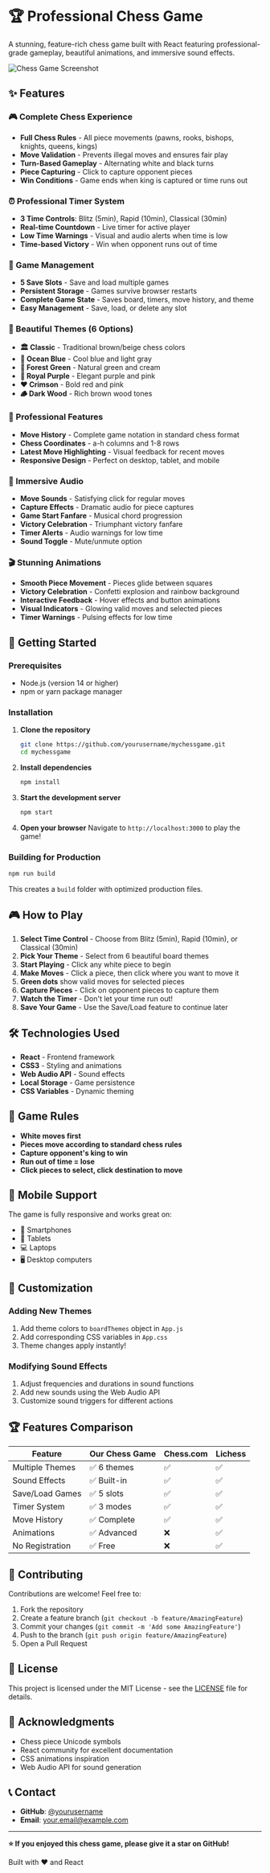 # 🏆 Professional Chess Game

A stunning, feature-rich chess game built with React featuring professional-grade gameplay, beautiful animations, and immersive sound effects.

![Chess Game Screenshot](https://via.placeholder.com/800x600/f5f5f5/333333?text=Chess+Game+Screenshot)

## ✨ Features

### 🎮 Complete Chess Experience
- **Full Chess Rules** - All piece movements (pawns, rooks, bishops, knights, queens, kings)
- **Move Validation** - Prevents illegal moves and ensures fair play
- **Turn-Based Gameplay** - Alternating white and black turns
- **Piece Capturing** - Click to capture opponent pieces
- **Win Conditions** - Game ends when king is captured or time runs out

### ⏰ Professional Timer System
- **3 Time Controls**: Blitz (5min), Rapid (10min), Classical (30min)
- **Real-time Countdown** - Live timer for active player
- **Low Time Warnings** - Visual and audio alerts when time is low
- **Time-based Victory** - Win when opponent runs out of time

### 💾 Game Management
- **5 Save Slots** - Save and load multiple games
- **Persistent Storage** - Games survive browser restarts
- **Complete Game State** - Saves board, timers, move history, and theme
- **Easy Management** - Save, load, or delete any slot

### 🎨 Beautiful Themes (6 Options)
- **🏛️ Classic** - Traditional brown/beige chess colors
- **🌊 Ocean Blue** - Cool blue and light gray
- **🌲 Forest Green** - Natural green and cream
- **👑 Royal Purple** - Elegant purple and pink
- **❤️ Crimson** - Bold red and pink
- **🪵 Dark Wood** - Rich brown wood tones

### 📝 Professional Features
- **Move History** - Complete game notation in standard chess format
- **Chess Coordinates** - a-h columns and 1-8 rows
- **Latest Move Highlighting** - Visual feedback for recent moves
- **Responsive Design** - Perfect on desktop, tablet, and mobile

### 🎵 Immersive Audio
- **Move Sounds** - Satisfying click for regular moves
- **Capture Effects** - Dramatic audio for piece captures
- **Game Start Fanfare** - Musical chord progression
- **Victory Celebration** - Triumphant victory fanfare
- **Timer Alerts** - Audio warnings for low time
- **Sound Toggle** - Mute/unmute option

### 🎬 Stunning Animations
- **Smooth Piece Movement** - Pieces glide between squares
- **Victory Celebration** - Confetti explosion and rainbow background
- **Interactive Feedback** - Hover effects and button animations
- **Visual Indicators** - Glowing valid moves and selected pieces
- **Timer Warnings** - Pulsing effects for low time

## 🚀 Getting Started

### Prerequisites
- Node.js (version 14 or higher)
- npm or yarn package manager

### Installation

1. **Clone the repository**
   ```bash
   git clone https://github.com/yourusername/mychessgame.git
   cd mychessgame
   ```

2. **Install dependencies**
   ```bash
   npm install
   ```

3. **Start the development server**
   ```bash
   npm start
   ```

4. **Open your browser**
   Navigate to `http://localhost:3000` to play the game!

### Building for Production

```bash
npm run build
```

This creates a `build` folder with optimized production files.

## 🎮 How to Play

1. **Select Time Control** - Choose from Blitz (5min), Rapid (10min), or Classical (30min)
2. **Pick Your Theme** - Select from 6 beautiful board themes
3. **Start Playing** - Click any white piece to begin
4. **Make Moves** - Click a piece, then click where you want to move it
5. **Green dots** show valid moves for selected pieces
6. **Capture Pieces** - Click on opponent pieces to capture them
7. **Watch the Timer** - Don't let your time run out!
8. **Save Your Game** - Use the Save/Load feature to continue later

## 🛠️ Technologies Used

- **React** - Frontend framework
- **CSS3** - Styling and animations
- **Web Audio API** - Sound effects
- **Local Storage** - Game persistence
- **CSS Variables** - Dynamic theming

## 🎯 Game Rules

- **White moves first**
- **Pieces move according to standard chess rules**
- **Capture opponent's king to win**
- **Run out of time = lose**
- **Click pieces to select, click destination to move**

## 📱 Mobile Support

The game is fully responsive and works great on:
- 📱 Smartphones
- 📱 Tablets
- 💻 Laptops
- 🖥️ Desktop computers

## 🎨 Customization

### Adding New Themes
1. Add theme colors to `boardThemes` object in `App.js`
2. Add corresponding CSS variables in `App.css`
3. Theme changes apply instantly!

### Modifying Sound Effects
1. Adjust frequencies and durations in sound functions
2. Add new sounds using the Web Audio API
3. Customize sound triggers for different actions

## 🏆 Features Comparison

| Feature | Our Chess Game | Chess.com | Lichess |
|---------|---------------|-----------|---------|
| Multiple Themes | ✅ 6 themes | ✅ | ✅ |
| Sound Effects | ✅ Built-in | ✅ | ✅ |
| Save/Load Games | ✅ 5 slots | ✅ | ✅ |
| Timer System | ✅ 3 modes | ✅ | ✅ |
| Move History | ✅ Complete | ✅ | ✅ |
| Animations | ✅ Advanced | ❌ | ✅ |
| No Registration | ✅ Free | ❌ | ✅ |

## 🤝 Contributing

Contributions are welcome! Feel free to:

1. Fork the repository
2. Create a feature branch (`git checkout -b feature/AmazingFeature`)
3. Commit your changes (`git commit -m 'Add some AmazingFeature'`)
4. Push to the branch (`git push origin feature/AmazingFeature`)
5. Open a Pull Request

## 📄 License

This project is licensed under the MIT License - see the [LICENSE](LICENSE) file for details.

## 🙏 Acknowledgments

- Chess piece Unicode symbols
- React community for excellent documentation
- CSS animations inspiration
- Web Audio API for sound generation

## 📞 Contact

- **GitHub**: [@yourusername](https://github.com/yourusername)
- **Email**: your.email@example.com

---

**⭐ If you enjoyed this chess game, please give it a star on GitHub!**

Built with ❤️ and React
